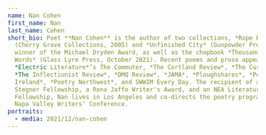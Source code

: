 ```yaml
---
name: Nan Cohen
first_name: Nan
last_name: Cohen
short_bio: Poet **Nan Cohen** is the author of two collections, *Rope Bridge*
  (Cherry Grove Collections, 2005) and *Unfinished City* (Gunpowder Press, 2017)
  winner of the Michael Dryden Award, as well as the chapbook *Thousand-Year-Old
  Words* (Glass Lyre Press, October 2021). Recent poems and prose appear in
  *Electric Literature*’s The Commuter, *The Cortland Review*, *The Curator*,
  *The Inflectionist Review*, *DMQ Review*, *JAMA*, *Ploughshares*, *Poetry
  Ireland*, *Poetry Northwest*, and SWWIM Every Day. The recipient of a Wallace
  Stegner Fellowship, a Rona Jaffe Writer's Award, and an NEA Literature
  Fellowship, Nan lives in Los Angeles and co-directs the poetry programs of the
  Napa Valley Writers’ Conference.
portraits:
  - media: 2021/12/nan-cohen
---
```

